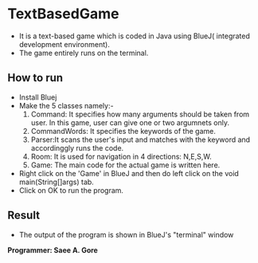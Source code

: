 # TextBasedGame
  - It is a text-based game which is coded in Java using BlueJ( integrated development environment).
  - The game entirely runs on the terminal.

## How to run
- Install Bluej
- Make the 5 classes namely:-
  1. Command: It specifies how many arguments should be taken from user. In this game, user can give one or two argumnets only. 
  2. CommandWords: It specifies the keywords of the game.
  3. Parser:It scans the user's input and matches with the keyword and accordinggly runs the code.
  4. Room: It is used for navigation in 4 directions: N,E,S,W.
  5. Game: The main code for the actual game is written here.
- Right click on the 'Game' in BlueJ and then do left click on the void main(String[]args) tab.
- Click on OK to run the program.

## Result
- The output of the program is shown in BlueJ's "terminal" window

**Programmer: Saee A. Gore**
